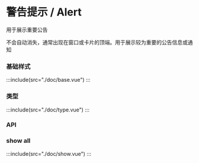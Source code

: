 # 警告提示 / Alert

<div>用于展示重要公告</div>

<span>不会自动消失，通常出现在窗口或卡片的顶端。用于展示较为重要的公告信息或通知</span>

### 基础样式

:::include(src="./doc/base.vue")
:::

### 类型

:::include(src="./doc/type.vue")
:::

### API

<api-doc name="Alert" :doc="require('./api.json')"></api-doc>

### show all

:::include(src="./doc/show.vue")
:::
